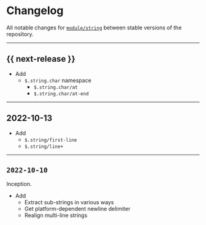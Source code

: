 # Changelog

All notable changes for [`module/string`](../) between stable versions of the
repository.


---


## {{ next-release }}

- Add
    - `$.string.char` namespace
        - `$.string.char/at`
        - `$.string.char/at-end`


---


## 2022-10-13

- Add
    - `$.string/first-line`
    - `$.string/line+`


---


## `2022-10-10`

Inception.

- Add
    - Extract sub-strings in various ways
    - Get platform-dependent newline delimiter
    - Realign multi-line strings
